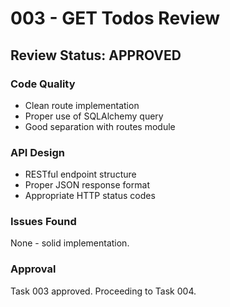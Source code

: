# 003 - GET Todos Review

## Review Status: APPROVED

### Code Quality
- Clean route implementation
- Proper use of SQLAlchemy query
- Good separation with routes module

### API Design
- RESTful endpoint structure
- Proper JSON response format
- Appropriate HTTP status codes

### Issues Found
None - solid implementation.

### Approval
Task 003 approved. Proceeding to Task 004.